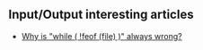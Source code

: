 ## Input/Output interesting articles

* [Why is "while ( !feof (file) )" always wrong?](https://stackoverflow.com/questions/5431941/why-is-while-feof-file-always-wrong)
